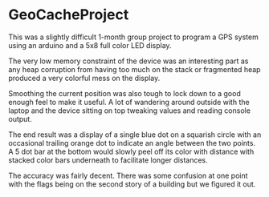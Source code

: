 # GeoCacheProject


This was a slightly difficult 1-month group project to program a GPS system using an arduino and a 5x8 full color LED display.

The very low memory constraint of the device was an interesting part as any heap corruption from having too much on the stack or fragmented heap produced a very colorful mess on the display.  

Smoothing the current position was also tough to lock down to a good enough feel to make it useful.  A lot of wandering around outside with the laptop and the device sitting on top tweaking values and reading console output. 

The end result was a display of a single blue dot on a squarish circle with an occasional trailing orange dot to indicate an angle between the two points.  A 5 dot bar at the bottom would slowly peel off its color with distance with stacked color bars underneath to facilitate longer distances.

The accuracy was fairly decent.  There was some confusion at one point with the flags being on the second story of a building but we figured it out.
